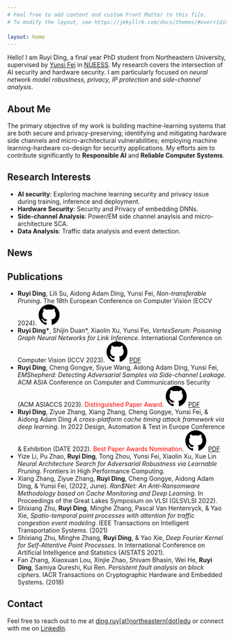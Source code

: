 ```yaml
---
# Feel free to add content and custom Front Matter to this file.
# To modify the layout, see https://jekyllrb.com/docs/themes/#overriding-theme-defaults

layout: home
---
```

<div style="display: flex; align-items: flex-start;">
    <div style="flex: 1;">
      Hello! I am Ruyi Ding, a final year PhD student from Northeastern University, supervised by <a href="https://coe.northeastern.edu/people/fei-yunsi/" target="_blank">Yunsi Fei</a> in <a href="http://nueess.coe.neu.edu/nueess/index.php/Main_Page" target="_blank">NUEESS</a>. My research covers the intersection of AI security and hardware security. I am particularly focused on <em>neural network model robustness, privacy, IP protection</em> and <em>side-channel analysis</em>. 
    </div>
    <!-- <div style="flex: 0 0 auto; margin-left: 20px;">
        <img src="./assets/images/personal.jpg" style="max-width: 120px; height: auto;" alt="Personal photo">
    </div> -->
</div>

## About Me
  The primary objective of my work is building machine-learning systems that are both secure and privacy-preserving; identifying and mitigating hardware side channels and micro-architectural vulnerabilities; employing machine learning-hardware co-design for security applications. My efforts aim to contribute significantly to **Responsible AI** and **Reliable Computer Systems**.

## Research Interests

- **AI security**: Exploring machine learning security and privacy issue during training, inference and deployment.
- **Hardware Security**: Security and Privacy of embedding DNNs.
- **Side-channel Analysis**: Power/EM side channel anaylsis and micro-architecture SCA.
- **Data Analysis**: Traffic data analysis and event detection.

## News

## Publications

- **Ruyi Ding**, Lili Su, Aidong Adam Ding, Yunsi Fei, *Non-transferable Pruning.* The 18th European Conference on Computer Vision (ECCV 2024). [![GitHub](./assets/images/github.svg)](https://github.com/RollinDing/DNN-NTL-Pruning) 
- **Ruyi Ding\***, Shijin Duan\*, Xiaolin Xu, Yunsi Fei, *VertexSerum: Poisoning Graph Neural Networks for Link Inference.* International Conference on Computer Vision (ICCV 2023). [![GitHub](./assets/images/github.svg)](https://github.com/RollinDing/VertexSerum)
<a href="https://openaccess.thecvf.com/content/ICCV2023/papers/Ding_VertexSerum_Poisoning_Graph_Neural_Networks_for_Link_Inference_ICCV_2023_paper.pdf" target="_blank">PDF</a>
- **Ruyi Ding**, Cheng Gongye, Siyue Wang, Aidong Adam Ding, Yunsi Fei, *EMShepherd: Detecting Adversarial Samples via Side-channel Leakage.*  ACM ASIA Conference on Computer and Communications Security (ACM ASIACCS 2023). <span style="color:red"> Distinguished Paper Award</span>. [![GitHub](./assets/images/github.svg)](https://github.com/RollinDing/em-adversarial-detection) 
<a href="https://arxiv.org/pdf/2303.15571" target="_blank">PDF</a>
- **Ruyi Ding**, Ziyue Zhang, Xiang Zhang, Cheng Gongye, Yunsi Fei, & Aidong Adam Ding *A cross-platform cache timing attack framework via deep learning.* In 2022 Design, Automation & Test in Europe Conference & Exhibition (DATE 2022).  <span style="color:red"> Best Paper Awards Nomination</span>. [![GitHub](./assets/images/github.svg)](https://github.com/RollinDing/em-adversarial-detection)
<a href="https://par.nsf.gov/servlets/purl/10351468" target="_blank">PDF</a>
- Yize Li, Pu Zhao, **Ruyi Ding**, Tong Zhou, Yunsi Fei, Xiaolin Xu, Xue Lin *Neural Architecture Search for Adversarial Robustness via Learnable Pruning.* Frontiers in High Performance Computing.
- Xiang Zhang, Ziyue Zhang, **Ruyi Ding**, Cheng Gongye, Aidong Adam Ding, & Yunsi Fei, (2022, June). *Ran$Net: An Anti-Ransomware Methodology based on Cache Monitoring and Deep Learning.* In Proceedings of the Great Lakes Symposium on VLSI (GLSVLSI 2022).
- Shixiang Zhu, **Ruyi Ding**, Minghe Zhang, Pascal Van Hentenryck, & Yao Xie, *Spatio-temporal point processes with attention for traffic congestion event modeling.* IEEE Transactions on Intelligent Transportation Systems. (2021)
- Shixiang Zhu, Minghe Zhang, **Ruyi Ding**, & Yao Xie,  *Deep Fourier Kernel for Self-Attentive Point Processes.* In International Conference on Artificial Intelligence and Statistics (AISTATS 2021).
- Fan Zhang, Xiaoxuan Lou, Xinjie Zhao, Shivam Bhasin, Wei He, **Ruyi Ding**, Samiya Qureshi, Kui Ren. *Persistent fault analysis on block ciphers.* IACR Transactions on Cryptographic Hardware and Embedded Systems. (2018)

## Contact

Feel free to reach out to me at [ding.ruy[at]northeastern[dot]edu](mailto:ding.ruy@northeastern.edu) or connect with me on [LinkedIn](https://www.linkedin.com/in/ruyi-ding-463a57169/).

